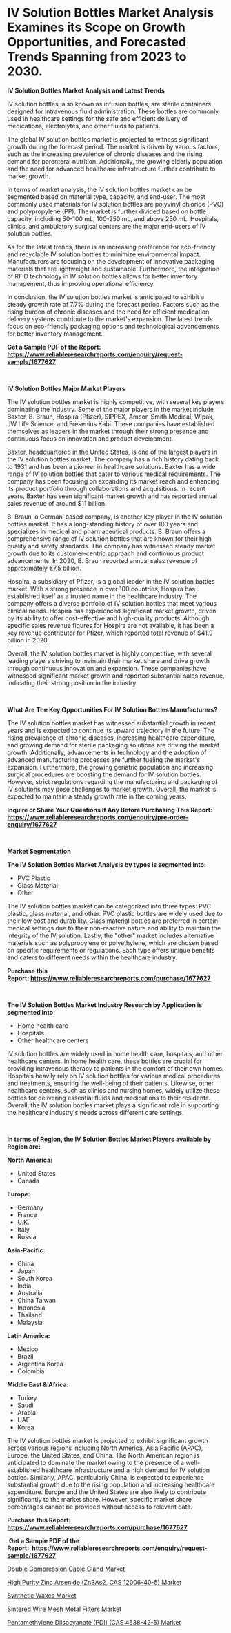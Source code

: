 <p><h1>IV Solution Bottles Market Analysis Examines its Scope on Growth Opportunities, and Forecasted Trends Spanning from 2023 to 2030.</h1></p><p><strong>IV Solution Bottles Market Analysis and Latest Trends</strong></p>
<p><p>IV solution bottles, also known as infusion bottles, are sterile containers designed for intravenous fluid administration. These bottles are commonly used in healthcare settings for the safe and efficient delivery of medications, electrolytes, and other fluids to patients.</p><p>The global IV solution bottles market is projected to witness significant growth during the forecast period. The market is driven by various factors, such as the increasing prevalence of chronic diseases and the rising demand for parenteral nutrition. Additionally, the growing elderly population and the need for advanced healthcare infrastructure further contribute to market growth.</p><p>In terms of market analysis, the IV solution bottles market can be segmented based on material type, capacity, and end-user. The most commonly used materials for IV solution bottles are polyvinyl chloride (PVC) and polypropylene (PP). The market is further divided based on bottle capacity, including 50-100 mL, 100-250 mL, and above 250 mL. Hospitals, clinics, and ambulatory surgical centers are the major end-users of IV solution bottles.</p><p>As for the latest trends, there is an increasing preference for eco-friendly and recyclable IV solution bottles to minimize environmental impact. Manufacturers are focusing on the development of innovative packaging materials that are lightweight and sustainable. Furthermore, the integration of RFID technology in IV solution bottles allows for better inventory management, thus improving operational efficiency.</p><p>In conclusion, the IV solution bottles market is anticipated to exhibit a steady growth rate of 7.7% during the forecast period. Factors such as the rising burden of chronic diseases and the need for efficient medication delivery systems contribute to the market's expansion. The latest trends focus on eco-friendly packaging options and technological advancements for better inventory management.</p></p>
<p><strong>Get a Sample PDF of the Report:&nbsp; <a href="https://www.reliableresearchreports.com/enquiry/request-sample/1677627">https://www.reliableresearchreports.com/enquiry/request-sample/1677627</a></strong></p>
<p>&nbsp;</p>
<p><strong>IV Solution Bottles Major Market Players</strong></p>
<p><p>The IV solution bottles market is highly competitive, with several key players dominating the industry. Some of the major players in the market include Baxter, B. Braun, Hospira (Pfizer), SIPPEX, Amcor, Smith Medical, Wipak, JW Life Science, and Fresenius Kabi. These companies have established themselves as leaders in the market through their strong presence and continuous focus on innovation and product development.</p><p>Baxter, headquartered in the United States, is one of the largest players in the IV solution bottles market. The company has a rich history dating back to 1931 and has been a pioneer in healthcare solutions. Baxter has a wide range of IV solution bottles that cater to various medical requirements. The company has been focusing on expanding its market reach and enhancing its product portfolio through collaborations and acquisitions. In recent years, Baxter has seen significant market growth and has reported annual sales revenue of around $11 billion.</p><p>B. Braun, a German-based company, is another key player in the IV solution bottles market. It has a long-standing history of over 180 years and specializes in medical and pharmaceutical products. B. Braun offers a comprehensive range of IV solution bottles that are known for their high quality and safety standards. The company has witnessed steady market growth due to its customer-centric approach and continuous product advancements. In 2020, B. Braun reported annual sales revenue of approximately €7.5 billion.</p><p>Hospira, a subsidiary of Pfizer, is a global leader in the IV solution bottles market. With a strong presence in over 100 countries, Hospira has established itself as a trusted name in the healthcare industry. The company offers a diverse portfolio of IV solution bottles that meet various clinical needs. Hospira has experienced significant market growth, driven by its ability to offer cost-effective and high-quality products. Although specific sales revenue figures for Hospira are not available, it has been a key revenue contributor for Pfizer, which reported total revenue of $41.9 billion in 2020.</p><p>Overall, the IV solution bottles market is highly competitive, with several leading players striving to maintain their market share and drive growth through continuous innovation and expansion. These companies have witnessed significant market growth and reported substantial sales revenue, indicating their strong position in the industry.</p></p>
<p>&nbsp;</p>
<p><strong>What Are The Key Opportunities For IV Solution Bottles Manufacturers?</strong></p>
<p><p>The IV solution bottles market has witnessed substantial growth in recent years and is expected to continue its upward trajectory in the future. The rising prevalence of chronic diseases, increasing healthcare expenditure, and growing demand for sterile packaging solutions are driving the market growth. Additionally, advancements in technology and the adoption of advanced manufacturing processes are further fueling the market's expansion. Furthermore, the growing geriatric population and increasing surgical procedures are boosting the demand for IV solution bottles. However, strict regulations regarding the manufacturing and packaging of IV solutions may pose challenges to market growth. Overall, the market is expected to maintain a steady growth rate in the coming years.</p></p>
<p><strong>Inquire or Share Your Questions If Any Before Purchasing This Report: <a href="https://www.reliableresearchreports.com/enquiry/pre-order-enquiry/1677627">https://www.reliableresearchreports.com/enquiry/pre-order-enquiry/1677627</a></strong></p>
<p>&nbsp;</p>
<p><strong>Market Segmentation</strong></p>
<p><strong>The IV Solution Bottles Market Analysis by types is segmented into:</strong></p>
<p><ul><li>PVC Plastic</li><li>Glass Material</li><li>Other</li></ul></p>
<p><p>The IV solution bottles market can be categorized into three types: PVC plastic, glass material, and other. PVC plastic bottles are widely used due to their low cost and durability. Glass material bottles are preferred in certain medical settings due to their non-reactive nature and ability to maintain the integrity of the IV solution. Lastly, the "other" market includes alternative materials such as polypropylene or polyethylene, which are chosen based on specific requirements or regulations. Each type offers unique benefits and caters to different needs within the healthcare industry.</p></p>
<p><strong>Purchase this Report:&nbsp;<a href="https://www.reliableresearchreports.com/purchase/1677627">https://www.reliableresearchreports.com/purchase/1677627</a></strong></p>
<p>&nbsp;</p>
<p><strong>The IV Solution Bottles Market Industry Research by Application is segmented into:</strong></p>
<p><ul><li>Home health care</li><li>Hospitals</li><li>Other healthcare centers</li></ul></p>
<p><p>IV solution bottles are widely used in home health care, hospitals, and other healthcare centers. In home health care, these bottles are crucial for providing intravenous therapy to patients in the comfort of their own homes. Hospitals heavily rely on IV solution bottles for various medical procedures and treatments, ensuring the well-being of their patients. Likewise, other healthcare centers, such as clinics and nursing homes, widely utilize these bottles for delivering essential fluids and medications to their residents. Overall, the IV solution bottles market plays a significant role in supporting the healthcare industry's needs across different care settings.</p></p>
<p>&nbsp;</p>
<p><strong>In terms of Region, the IV Solution Bottles Market Players available by Region are:</strong></p>
<p>
    <p> <strong> North America: </strong>
        <ul>
            <li>United States</li>
            <li>Canada</li>
        </ul>
        </p> 
    <p> <strong> Europe: </strong>
        <ul>
            <li>Germany</li>
            <li>France</li>
            <li>U.K.</li>
            <li>Italy</li>
            <li>Russia</li>
        </ul>
        </p> 
    <p> <strong> Asia-Pacific: </strong>
        <ul>
            <li>China</li>
            <li>Japan</li>
            <li>South Korea</li>
            <li>India</li>
            <li>Australia</li>
            <li>China Taiwan</li>
            <li>Indonesia</li>
            <li>Thailand</li>
            <li>Malaysia</li>
        </ul>
        </p> 
    <p> <strong> Latin America: </strong>
        <ul>
            <li>Mexico</li>
            <li>Brazil</li>
            <li>Argentina Korea</li>
            <li>Colombia</li>
        </ul>
        </p> 
    <p> <strong> Middle East & Africa: </strong>
        <ul>
            <li>Turkey</li>
            <li>Saudi</li>
            <li>Arabia</li>
            <li>UAE</li>
            <li>Korea</li>
        </ul>
    </p>
    </p>
<p><p>The IV solution bottles market is projected to exhibit significant growth across various regions including North America, Asia Pacific (APAC), Europe, the United States, and China. The North American region is anticipated to dominate the market owing to the presence of a well-established healthcare infrastructure and a high demand for IV solution bottles. Similarly, APAC, particularly China, is expected to experience substantial growth due to the rising population and increasing healthcare expenditure. Europe and the United States are also likely to contribute significantly to the market share. However, specific market share percentages cannot be provided without access to relevant data.</p></p>
<p><strong>Purchase this Report: <a href="https://www.reliableresearchreports.com/purchase/1677627">https://www.reliableresearchreports.com/purchase/1677627</a></strong></p>
<p>&nbsp;<strong>Get a Sample PDF of the Report:&nbsp;&nbsp;<a href="https://www.reliableresearchreports.com/enquiry/request-sample/1677627">https://www.reliableresearchreports.com/enquiry/request-sample/1677627</a></strong></p>
<p><strong></strong></p>
<p><p><a href="https://medium.com/@jackyhammes/double-compression-cable-gland-market-outlook-industry-overview-and-forecast-2023-to-2030-d07f3bc23055">Double Compression Cable Gland Market</a></p><p><a href="https://issuu.com/reportprime-2/docs/high-purity-zinc-arsenide-zn3as2-cas-12006-40-5-ma?fr=xKAE9_zU1NQ">High Purity Zinc Arsenide (Zn3As2, CAS 12006-40-5) Market</a></p><p><a href="https://github.com/Chiragrp23/Market-Research-Report-List-1/blob/main/synthetic-waxes-market.md">Synthetic Waxes Market</a></p><p><a href="https://medium.com/@mskylatoy/sintered-wire-mesh-metal-filters-market-analysis-and-sze-forecasted-for-period-from-2023-to-2030-4cf5ccb27afe">Sintered Wire Mesh Metal Filters Market</a></p><p><a href="https://www.linkedin.com/pulse/pentamethylene-diisocyanate-pdi-cas-4538-42-5-market-size/">Pentamethylene Diisocyanate (PDI) (CAS 4538-42-5) Market</a></p></p>